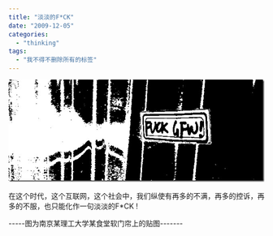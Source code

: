 ```yaml
---
title: "淡淡的F*CK"
date: "2009-12-05"
categories: 
  - "thinking"
tags: 
  - "我不得不删除所有的标签"
---
```


[![](images/gfw_thumb.jpg)](http://blog.natt.cc/wp-content/uploads/2009/12/gfw.jpg)

在这个时代，这个互联网，这个社会中，我们纵使有再多的不满，再多的控诉，再多的不服，也只能化作一句淡淡的F\*CK !

\-----图为南京某理工大学某食堂软门帘上的贴图-------
